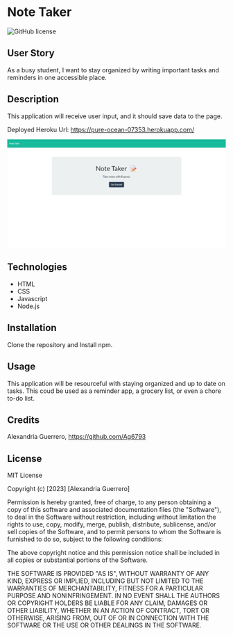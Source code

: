 # Note Taker

![GitHub license](https://img.shields.io/badge/license-MIT-red.svg)

## User Story
As a busy student, I want to stay organized by writing important tasks and reminders in one accessible place.

## Description
This application will receive user input, and it should save data to the page.

Deployed Heroku Url: https://pure-ocean-07353.herokuapp.com/

![Screenshot_of_application](./Images/Screen-shot_Note-Taker_1.jpeg)

## Technologies
* HTML 
* CSS 
* Javascript
* Node.js

## Installation
Clone the repository and Install npm.

## Usage
This application will be resourceful with staying organized and up to date on tasks. This coud be used as a reminder app, a grocery list, or even a chore to-do list.

## Credits
Alexandria Guerrero, https://github.com/Ag6793

## License

MIT License

Copyright (c) [2023] [Alexandria Guerrero]

Permission is hereby granted, free of charge, to any person obtaining a copy
of this software and associated documentation files (the "Software"), to deal
in the Software without restriction, including without limitation the rights
to use, copy, modify, merge, publish, distribute, sublicense, and/or sell
copies of the Software, and to permit persons to whom the Software is
furnished to do so, subject to the following conditions:

The above copyright notice and this permission notice shall be included in all
copies or substantial portions of the Software.

THE SOFTWARE IS PROVIDED "AS IS", WITHOUT WARRANTY OF ANY KIND, EXPRESS OR
IMPLIED, INCLUDING BUT NOT LIMITED TO THE WARRANTIES OF MERCHANTABILITY,
FITNESS FOR A PARTICULAR PURPOSE AND NONINFRINGEMENT. IN NO EVENT SHALL THE
AUTHORS OR COPYRIGHT HOLDERS BE LIABLE FOR ANY CLAIM, DAMAGES OR OTHER
LIABILITY, WHETHER IN AN ACTION OF CONTRACT, TORT OR OTHERWISE, ARISING FROM,
OUT OF OR IN CONNECTION WITH THE SOFTWARE OR THE USE OR OTHER DEALINGS IN THE
SOFTWARE.
